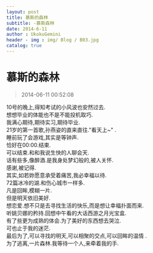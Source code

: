 ```yaml
---
layout: post
title: 慕斯的森林
subtitle: -慕斯森林
date: 2014-6-11
author : UkokuGemini
header - img : img/ Blog / B03.jpg
catalog: true
---
```

# 慕斯的森林
> 2014-06-11 00:52:08


10号的晚上,得知考试的小风波也安然过去.  
想想毕业的体能也不是不能投机取巧.  
我满心期待,期待实习,期待毕业.  
21岁的第一首歌,孙燕姿的直来直往."看天上~" .  
睡前玩了会游戏,其实是等钟声.   
恰好在00:00.结束.   
可以结束.和和我说生快的人聊会天.   
话有些多,像醉酒.是我身处梦幻般的,被人关怀.  
感谢,被记得.  
其实,如若妳愿意承受着痛苦,我必幸福以待.  
72篇冰冷的湖.和伤心城市一样多.  
凡是回眸,模糊一片.  
但是明天依旧美好.  
想恋爱.想不只是去寻找生活的快乐,而是想让幸福扑面而来.  
听姚贝娜的矜持.回想中午看的大话西游之月光宝盒.  
有了些更为成熟的体会.为了美好的东西想去哭泣.  
可也止于我的迷茫.   
最后为了,可以寻找的明天,可以相聚的交点,可以回眸的温情 .  
为了逃离,一片森林.我等待一个人,来牵着我的手.  
  
